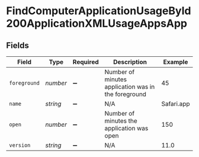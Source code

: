 # FindComputerApplicationUsageById200ApplicationXMLUsageAppsApp


## Fields

| Field                                               | Type                                                | Required                                            | Description                                         | Example                                             |
| --------------------------------------------------- | --------------------------------------------------- | --------------------------------------------------- | --------------------------------------------------- | --------------------------------------------------- |
| `foreground`                                        | *number*                                            | :heavy_minus_sign:                                  | Number of minutes application was in the foreground | 45                                                  |
| `name`                                              | *string*                                            | :heavy_minus_sign:                                  | N/A                                                 | Safari.app                                          |
| `open`                                              | *number*                                            | :heavy_minus_sign:                                  | Number of minutes the application was open          | 150                                                 |
| `version`                                           | *string*                                            | :heavy_minus_sign:                                  | N/A                                                 | 11.0                                                |